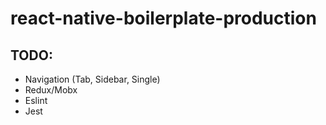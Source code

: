 # react-native-boilerplate-production
## TODO:
- Navigation (Tab, Sidebar, Single)
- Redux/Mobx
- Eslint
- Jest
